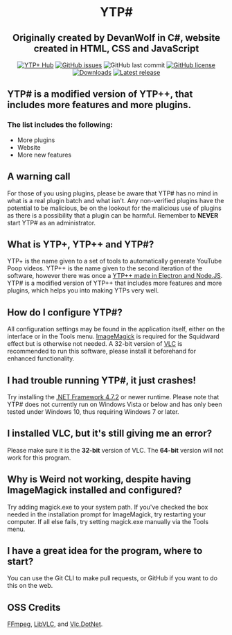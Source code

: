 <p align="center">
  <h1 align="center">YTP#</h1>
  <h2 align="center">Originally created by DevanWolf in C#, website created in HTML, CSS and JavaScript</h2>
  <p align="center">
    <a href="https://discord.gg/bzhzRmg"><img alt="YTP+ Hub" src="https://img.shields.io/discord/641428540486844417"></a>
<a href="https://github.com/DevanWolf/YTPPlusPlus/issues"><img alt="GitHub issues" src="https://img.shields.io/github/issues/DevanWolf/YTPPlusPlus"></a>
  <img alt="GitHub last commit" src="https://img.shields.io/github/last-commit/DevanWolf/YTPPlusPlus">
  <a href="https://github.com/DevanWolf/YTPPlusPlus/blob/master/LICENSE.txt"><img alt="GitHub license" src="https://img.shields.io/github/license/DevanWolf/YTPPlusPlus"></a>
  <a href="https://github.com/DevanWolf/YTPPlusPlus/releases"><img alt="Downloads" src="https://img.shields.io/github/downloads/DevanWolf/YTPPlusPlus/total"></a>
  <a href="https://github.com/DevanWolf/YTPPlusPlus/releases"><img alt="Latest release" src="https://img.shields.io/github/v/release/DevanWolf/YTPPlusPlus"></a>
  </p>
</p>

## YTP# is a modified version of YTP++, that includes more features and more plugins.
### The list includes the following:

* More plugins
* Website
* More new features

## A warning call
For those of you using plugins, please be aware that YTP# has no mind in what is a real plugin batch and what isn't. Any non-verified plugins have the potential to be malicious, be on the lookout for the malicious use of plugins as there is a possibility that a plugin can be harmful. Remember to **NEVER** start YTP# as an administrator.

## What is YTP+, YTP++ and YTP#?
YTP+ is the name given to a set of tools to automatically generate YouTube Poop videos.
YTP++ is the name given to the second iteration of the software, however there was once a [YTP++ made in Electron and Node.JS](https://github.com/TeamPopplio/ytpplus-node-ui).
YTP# is a modified version of YTP++ that includes more features and more plugins, which helps you into making YTPs very well.

## How do I configure YTP#?
All configuration settings may be found in the application itself, either on the interface or in the Tools menu. [ImageMagick](https://imagemagick.org) is required for the Squidward effect but is otherwise not needed.
A 32-bit version of [VLC](http://videolan.org/vlc) is recommended to run this software, please install it beforehand for enhanced functionality.

## I had trouble running YTP#, it just crashes!
Try installing the [.NET Framework 4.7.2](https://dotnet.microsoft.com/download/dotnet-framework/net472) or newer runtime. Please note that YTP# does not currently run on Windows Vista or below and has only been tested under Windows 10, thus requiring Windows 7 or later.

## I installed VLC, but it's still giving me an error?
Please make sure it is the **32-bit** version of VLC. The **64-bit** version will not work for this program.

## Why is Weird not working, despite having ImageMagick installed and configured?
Try adding magick.exe to your system path. If you've checked the box needed in the installation prompt for ImageMagick, try restarting your computer. If all else fails, try setting magick.exe manually via the Tools menu.

## I have a great idea for the program, where to start?
You can use the Git CLI to make pull requests, or GitHub if you want to do this on the web.

## OSS Credits
[FFmpeg](https://github.com/FFmpeg/FFmpeg), [LibVLC](https://github.com/videolan/vlc), and [Vlc.DotNet](https://github.com/ZeBobo5/Vlc.DotNet).
